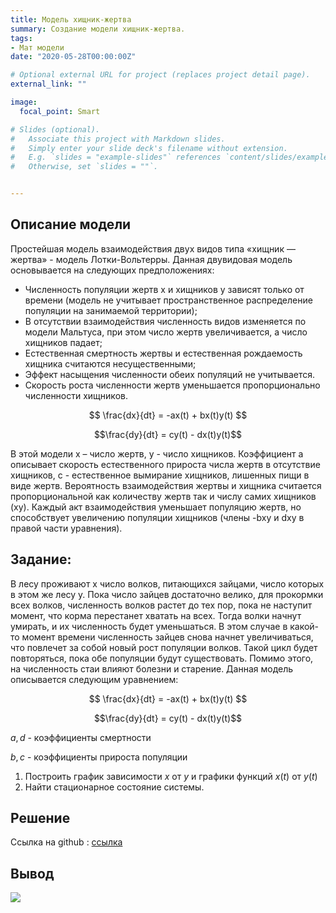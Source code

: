 ```yaml
---
title: Модель хищник-жертва
summary: Создание модели хищник-жертва.
tags:
- Мат модели
date: "2020-05-28T00:00:00Z"

# Optional external URL for project (replaces project detail page).
external_link: ""

image:
  focal_point: Smart

# Slides (optional).
#   Associate this project with Markdown slides.
#   Simply enter your slide deck's filename without extension.
#   E.g. `slides = "example-slides"` references `content/slides/example-slides.md`.
#   Otherwise, set `slides = ""`.


---
```


## Описание модели


Простейшая модель взаимодействия двух видов типа «хищник — жертва» -
модель Лотки-Вольтерры. Данная двувидовая модель основывается на
следующих предположениях:
- Численность популяции жертв x и хищников y зависят только от времени
(модель не учитывает пространственное распределение популяции на
занимаемой территории);
- В отсутствии взаимодействия численность видов изменяется по модели
Мальтуса, при этом число жертв увеличивается, а число хищников падает;
- Естественная смертность жертвы и естественная рождаемость хищника
считаются несущественными;
- Эффект насыщения численности обеих популяций не учитывается.
- Скорость роста численности жертв уменьшается пропорционально численности хищников.

$$
\frac{dx}{dt} = -ax(t) + bx(t)y(t)
$$

$$\frac{dy}{dt} = cy(t) - dx(t)y(t)$$


В этой модели x – число жертв, y - число хищников. Коэффициент a описывает скорость естественного прироста числа жертв в отсутствие хищников, с - естественное вымирание хищников, лишенных пищи в виде жертв. Вероятность взаимодействия жертвы и хищника считается пропорциональной как количеству жертв так и числу самих хищников (xy). Каждый акт взаимодействия уменьшает популяцию жертв, но способствует увеличению популяции хищников (члены -bxy и dxy в правой части уравнения).




## Задание: 

В лесу проживают х число волков, питающихся зайцами, число которых в
этом же лесу у. Пока число зайцев достаточно велико, для прокормки всех волков,
численность волков растет до тех пор, пока не наступит момент, что корма
перестанет хватать на всех. Тогда волки начнут умирать, и их численность будет
уменьшаться. В этом случае в какой-то момент времени численность зайцев снова
начнет увеличиваться, что повлечет за собой новый рост популяции волков. Такой
цикл будет повторяться, пока обе популяции будут существовать. Помимо этого,
на численность стаи влияют болезни и старение. Данная модель описывается
следующим уравнением:


$$
\frac{dx}{dt} = -ax(t) + bx(t)y(t)
$$

$$\frac{dy}{dt} = cy(t) - dx(t)y(t)$$

$a, d$ - коэффициенты смертности

$b, c$ - коэффициенты прироста популяции


1. Построить график зависимости $x$ от $y$ и графики функций $x(t)$ от $y(t)$
2. Найти стационарное состояние системы.

## Решение

Ссылка на github : [ссылка](https://github.com/nalivaykosergey/predator-prey-model)

## Вывод

<img class="special-img-class" src="/img/predator-prey model slides img/output.png" />
